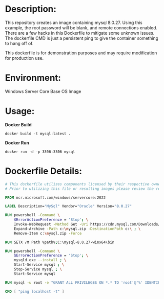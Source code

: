 # Description:

This repository creates an image containing mysql 8.0.27. Using this example, the root password will be blank, and remote connections enabled. There are a few hacks in this Dockerfile to mitigate some unknown issues. The dockerfile CMD is just a persistent ping to give the container something to hang off of.

This dockerfile is for demonstration purposes and may require modification for production use.

# Environment:

Windows Server Core Base OS Image

# Usage:

**Docker Build**

```
docker build -t mysql:latest .
```

**Docker Run**

```
docker run -d -p 3306:3306 mysql
```

# Dockerfile Details:
```Dockerfile
# This dockerfile utilizes components licensed by their respective owners/authors.
# Prior to utilizing this file or resulting images please review the respective licenses at: http://www.mysql.com/about/legal/licensing/oem/

FROM mcr.microsoft.com/windows/servercore:2022

LABEL Description="MySql" Vendor="Oracle" Version="8.0.27"

RUN powershell -Command \
    $ErrorActionPreference = 'Stop'; \
    Invoke-WebRequest -Method Get -Uri https://cdn.mysql.com/Downloads/MySQL-8.0/mysql-8.0.27-winx64.zip -OutFile c:\mysql.zip ; \
    Expand-Archive -Path c:\mysql.zip -DestinationPath c:\ ; \
    Remove-Item c:\mysql.zip -Force

RUN SETX /M Path %path%;C:\mysql-8.0.27-winx64\bin

RUN powershell -Command \
    $ErrorActionPreference = 'Stop'; \
    mysqld.exe --install ; \
    Start-Service mysql ; \
    Stop-Service mysql ; \
    Start-Service mysql

RUN mysql -u root -e "GRANT ALL PRIVILEGES ON *.* TO 'root'@'%' IDENTIFIED BY '' WITH GRANT OPTION;"

CMD [ "ping localhost -t" ]

```
